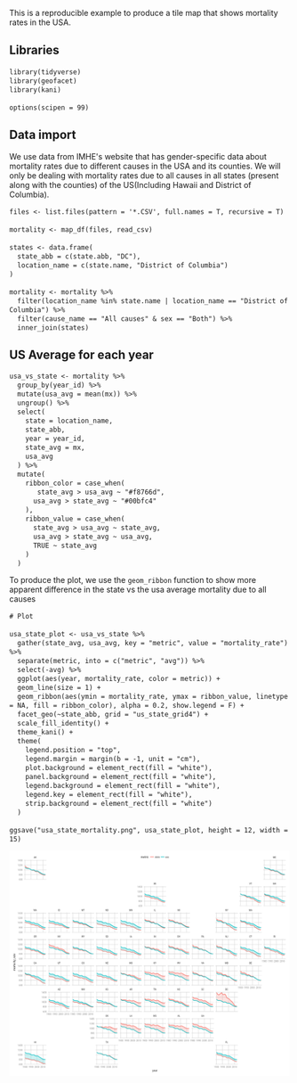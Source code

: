 This is a reproducible example to produce a tile map that shows
mortality rates in the USA.

Libraries
---------

    library(tidyverse)
    library(geofacet)
    library(kani)

    options(scipen = 99)

Data import
-----------

We use data from IMHE's website that has gender-specific data about
mortality rates due to different causes in the USA and its counties. We
will only be dealing with mortality rates due to all causes in all
states (present along with the counties) of the US(Including Hawaii and
District of Columbia).

    files <- list.files(pattern = '*.CSV', full.names = T, recursive = T)

    mortality <- map_df(files, read_csv)

    states <- data.frame(
      state_abb = c(state.abb, "DC"),
      location_name = c(state.name, "District of Columbia")
    )

    mortality <- mortality %>%
      filter(location_name %in% state.name | location_name == "District of Columbia") %>%
      filter(cause_name == "All causes" & sex == "Both") %>%
      inner_join(states)

US Average for each year
------------------------

    usa_vs_state <- mortality %>%
      group_by(year_id) %>%
      mutate(usa_avg = mean(mx)) %>%
      ungroup() %>%
      select(
        state = location_name,
        state_abb,
        year = year_id,
        state_avg = mx,
        usa_avg
      ) %>%
      mutate(
        ribbon_color = case_when(
           state_avg > usa_avg ~ "#f8766d",
          usa_avg > state_avg ~ "#00bfc4"
        ),
        ribbon_value = case_when(
          state_avg > usa_avg ~ state_avg,
          usa_avg > state_avg ~ usa_avg,
          TRUE ~ state_avg
        )
      )

To produce the plot, we use the `geom_ribbon` function to show more
apparent difference in the state vs the usa average mortality due to all
causes

    # Plot 

    usa_state_plot <- usa_vs_state %>%
      gather(state_avg, usa_avg, key = "metric", value = "mortality_rate") %>%
      separate(metric, into = c("metric", "avg")) %>%
      select(-avg) %>%
      ggplot(aes(year, mortality_rate, color = metric)) +
      geom_line(size = 1) +
      geom_ribbon(aes(ymin = mortality_rate, ymax = ribbon_value, linetype = NA, fill = ribbon_color), alpha = 0.2, show.legend = F) +
      facet_geo(~state_abb, grid = "us_state_grid4") +
      scale_fill_identity() +
      theme_kani() +
      theme(
        legend.position = "top",
        legend.margin = margin(b = -1, unit = "cm"),
        plot.background = element_rect(fill = "white"),
        panel.background = element_rect(fill = "white"),
        legend.background = element_rect(fill = "white"),
        legend.key = element_rect(fill = "white"),
        strip.background = element_rect(fill = "white")
      )

    ggsave("usa_state_mortality.png", usa_state_plot, height = 12, width = 15)

![USA vs State Mortality](usa_state_mortality.png)
